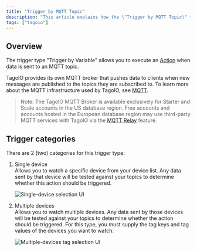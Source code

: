 ```yaml
---
title: "Trigger by MQTT Topic"
description: "This article explains how the \"Trigger by MQTT Topic\" trigger works in TagoIO, describes broker availability restrictions, and details the two trigger categories—Single device and Multiple devices—used to watch incoming MQTT data."
tags: ["tagoio"]
---
```


## Overview
The trigger type "Trigger by Variable" allows you to execute an [Action](actions/actions) when data is sent to an MQTT topic.

TagoIO provides its own MQTT broker that pushes data to clients when new messages are published to the topics they are subscribed to. To learn more about the MQTT infrastructure used by TagoIO, see [MQTT](mqtt).

> Note: The TagoIO MQTT Broker is available exclusively for Starter and Scale accounts in the US database region. Free accounts and accounts hosted in the European database region may use third-party MQTT services with TagoIO via the [MQTT Relay](integrations/mqtt-relay) feature.

## Trigger categories
There are 2 (two) categories for this trigger type:

1. Single device  
   Allows you to watch a specific device from your device list. Any data sent by that device will be tested against your topics to determine whether this action should be triggered.

   ![Single-device selection UI](/docs_imagem/tagoio/trigger-by-mqtt-topic-2.png)

2. Multiple devices  
   Allows you to watch multiple devices. Any data sent by those devices will be tested against your topics to determine whether the action should be triggered. For this type, you must supply the tag keys and tag values of the devices you want to watch.

   ![Multiple-devices tag selection UI](/docs_imagem/tagoio/trigger-by-mqtt-topic-2.png)
